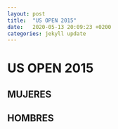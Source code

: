 ```yaml
---
layout: post
title:  "US OPEN 2015"
date:   2020-05-13 20:09:23 +0200
categories: jekyll update
---
```


# US OPEN 2015

## MUJERES

## HOMBRES
